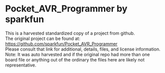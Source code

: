 
# Pocket_AVR_Programmer by sparkfun  
This is a harvested standardized copy of a project from github.  
The original project can be found at:  
https://github.com/sparkfun/Pocket_AVR_Programmer  
Please consult that link for additional, details, files, and license information.  
Note: It was auto harvested and if the original repo had more than one board file or anything out of the ordinary the files here are likely not representative.  
    